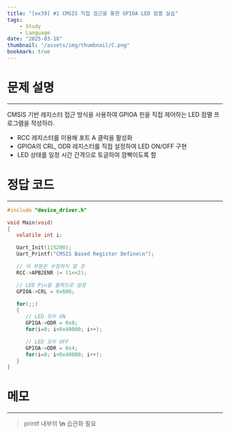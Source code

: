 ```yaml
---
title: "[ex39] #1 CMSIS 직접 접근을 통한 GPIOA LED 점멸 실습"
tags:
    - Study
    - Language
date: "2025-03-18"
thumbnail: "/assets/img/thumbnail/C.png"
bookmark: true
---
```

# 문제 설명
---
CMSIS 기반 레지스터 접근 방식을 사용하여 GPIOA 핀을 직접 제어하는 LED 점멸 프로그램을 작성하라.

- RCC 레지스터를 이용해 포트 A 클럭을 활성화  
- GPIOA의 CRL, ODR 레지스터를 직접 설정하여 LED ON/OFF 구현  
- LED 상태를 일정 시간 간격으로 토글하여 깜빡이도록 함

# 정답 코드
---

```c
#include "device_driver.h"

void Main(void)
{
   volatile int i;

   Uart_Init(115200);
   Uart_Printf("CMSIS Based Register Define\n");

   // 이 부분은 수정하지 말 것
   RCC->APB2ENR |= (1<<2);

   // LED Pin을 출력으로 설정
   GPIOA->CRL = 0x600;

   for(;;)
   {
      // LED 모두 ON
      GPIOA->ODR = 0x0;
      for(i=0; i<0x40000; i++);

      // LED 모두 OFF
      GPIOA->ODR = 0x4;
      for(i=0; i<0x40000; i++);
   }
}
```

# 메모
---
> printf 내부의 **\n** 습관화 필요
